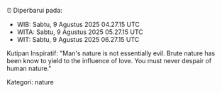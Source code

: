 ⏰ Diperbarui pada:
- WIB: Sabtu, 9 Agustus 2025 04.27.15 UTC
- WITA: Sabtu, 9 Agustus 2025 05.27.15 UTC
- WIT: Sabtu, 9 Agustus 2025 06.27.15 UTC

Kutipan Inspiratif:
"Man's nature is not essentially evil. Brute nature has been know to yield to the influence of love. You must never despair of human nature."


Kategori: nature

